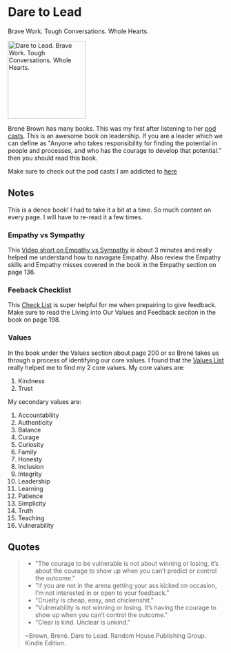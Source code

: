 # Dare to Lead

Brave Work. Tough Conversations. Whole Hearts.

<a href="https://brenebrown.com/book/dare-to-lead/">
<img src="https://brenebrown.com/wp-content/uploads/2021/09/BB_DareToLead-1-733x1024.png" alt="Dare to Lead. Brave Work. Tough Conversations. Whole Hearts." style="height:180px;1px solid black"/>
</a>

Brené Brown has many books.  This was my first after listening to her [pod casts](../listen/berne_brown.md).  This is an awesome book on leadership.  If you are a leader which we can define as "Anyone who takes responsibility for finding the potential in people and processes, and who has the courage to develop that potential.” then you should read this book.

Make sure to check out the pod casts I am addicted to [here](../listen/berne_brown.md)

## Notes

This is a dence book!  I had to take it a bit at a time.  So much content on every page.  I will have to re-read it a few times.


### Empathy vs Sympathy

This [Video short on Empathy vs Sympathy](https://brenebrown.com/videos/rsa-short-empathy/) is about 3 minutes and really helped me understand how to navagate Empathy.  Also review the Empathy skills and Empathy misses covered in the book in the Empathy section on page 136.

### Feeback Checklist

This [Check List](https://brenebrown.com/resources/the-engaged-feedback-checklist/) is super helpful for me when prepairing to give feedback.  Make sure to read the Living into Our Values and Feedback seciton in the book on page 198.

### Values

In the book under the Values section about page 200 or so Brené takes us through a process of identifying our core values.  I found that the [Values List](https://brenebrown.com/resources/dare-to-lead-list-of-values/) really helped me to find my 2 core values.  My core values are:

1. Kindness
2. Trust

My secondary values are:

1. Accountabliity
2. Authenticity
3. Balance
4. Curage
5. Curiosity
6. Family
7. Honesty
8. Inclusion
9. Integrity
10. Leadership
11. Learning
12. Patience
13. Simplicity
14. Truth
15. Teaching
16. Vulnerability

## Quotes

> - "The courage to be vulnerable is not about winning or losing, it’s about the courage to show up when you can’t predict or control the outcome."
> - "If you are not in the arena getting your ass kicked on occasion, I’m not interested in or open to your feedback."
> - "Cruelty is cheap, easy, and chickenshit."
> - "Vulnerability is not winning or losing. It’s having the courage to show up when you can’t control the outcome."
> - "Clear is kind. Unclear is unkind."
>
> ~Brown, Brené. Dare to Lead. Random House Publishing Group. Kindle Edition. 
